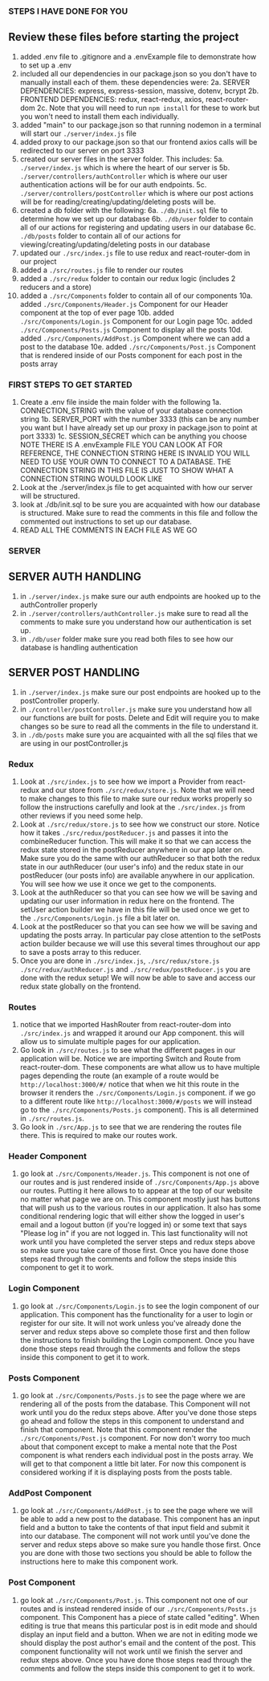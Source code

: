 ### STEPS I HAVE DONE FOR YOU
## Review these files before starting the project
1. added .env file to .gitignore and a .envExample file to demonstrate how to set up a .env
2. included all our dependencies in our package.json so you don't have to manually install each of them. these dependencies were:
2a. SERVER DEPENDENCIES: express, express-session, massive, dotenv, bcrypt
2b. FRONTEND DEPENDENCIES: redux, react-redux, axios, react-router-dom
2c. Note that you will need to run `npm install` for these to work but you won't need to install them each individually.
3. added "main" to our package.json so that running nodemon in a terminal will start our `./server/index.js` file
4. added proxy to our package.json so that our frontend axios calls will be redirected to our server on port 3333
5. created our server files in the server folder. This includes:
5a. `./server/index.js` which is where the heart of our server is
5b. `./server/controllers/authController` which is where our user authentication actions will be for our auth endpoints.
5c. `./server/controllers/postController` which is where our post actions will be for reading/creating/updating/deleting posts will be.
6. created a db folder with the following:
6a. `./db/init.sql` file to determine how we set up our database
6b. `./db/user` folder to contain all of our actions for registering and updating users in our database
6c. `./db/posts` folder to contain all of our actions for viewing/creating/updating/deleting posts in our database
7. updated our `./src/index.js` file to use redux and react-router-dom in our project
8. added a `./src/routes.js` file to render our routes
9. added a `./src/redux` folder to contain our redux logic (includes 2 reducers and a store)
10. added a `./src/Components` folder to contain all of our components
10a. added `./src/Components/Header.js` Component for our Header component at the top of ever page
10b. added `./src/Components/Login.js` Component for our Login page
10c. added `./src/Components/Posts.js` Component to display all the posts
10d. added `./src/Components/AddPost.js` Component where we can add a post to the database
10e. added `./src/Components/Post.js` Component that is rendered inside of our Posts component for each post in the posts array


### FIRST STEPS TO GET STARTED
1. Create a .env file inside the main folder with the following
1a. CONNECTION_STRING with the value of your database connection string
1b. SERVER_PORT with the number 3333 (this can be any number you want but I have already set up our proxy in package.json to point at port 3333)
1c. SESSION_SECRET which can be anything you choose
NOTE THERE IS A .envExample FILE YOU CAN LOOK AT FOR REFERENCE, THE CONNECTION STRING HERE IS INVALID YOU WILL NEED TO USE YOUR OWN TO CONNECT TO A DATABASE. THE CONNECTION STRING IN THIS FILE IS JUST TO SHOW WHAT A CONNECTION STRING WOULD LOOK LIKE
2. Look at the ./server/index.js file to get acquainted with how our server will be structured.
3. look at ./db/init.sql to be sure you are acquainted with how our database is structured. Make sure to read the comments in this file and follow the commented out instructions to set up our database.
4. READ ALL THE COMMENTS IN EACH FILE AS WE GO

### SERVER
## SERVER AUTH HANDLING
1. in `./server/index.js` make sure our auth endpoints are hooked up to the authController properly
2. in `./server/controllers/authController.js` make sure to read all the comments to make sure you understand how our authentication is set up.
3. in `./db/user` folder make sure you read both files to see how our database is handling authentication
## SERVER POST HANDLING
1. in `./server/index.js` make sure our post endpoints are hooked up to the postController properly.
2. in `./controller/postController.js` make sure you understand how all our functions are built for posts. Delete and Edit will require you to make changes so be sure to read all the comments in the file to understand it.
3. in `./db/posts` make sure you are acquainted with all the sql files that we are using in our postController.js


### Redux
1. Look at `./src/index.js` to see how we import a Provider from react-redux and our store from `./src/redux/store.js`. Note that we will need to make changes to this file to make sure our redux works properly so follow the instructions carefully and look at the `./src/index.js` from other reviews if you need some help.
2. Look at `./src/redux/store.js` to see how we construct our store. Notice how it takes `./src/redux/postReducer.js` and passes it into the combineReducer function. This will make it so that we can access the redux state stored in the postReducer anywhere in our app later on. Make sure you do the same with our authReducer so that both the redux state in our authReducer (our user's info) and the redux state in our postReducer (our posts info) are available anywhere in our application. You will see how we use it once we get to the components.
3. Look at the authReducer so that you can see how we will be saving and updating our user information in redux here on the frontend. The setUser action builder we have in this file will be used once we get to the `./src/Components/Login.js` file a bit later on.
4. Look at the postReducer so that you can see how we will be saving and updating the posts array. In particular pay close attention to the setPosts action builder because we will use this several times throughout our app to save a posts array to this reducer.
5. Once you are done in `./src/index.js`, `./src/redux/store.js` `./src/redux/authReducer.js` and `./src/redux/postReducer.js` you are done with the redux setup! We will now be able to save and access our redux state globally on the frontend.

### Routes
1. notice that we imported HashRouter from react-router-dom into `./src/index.js` and wrapped it around our App component. this will allow us to simulate multiple pages for our application.
2. Go look in `./src/routes.js` to see what the different pages in our application will be. Notice we are importing Switch and Route from react-router-dom. These components are what allow us to have multiple pages depending the route (an example of a route would be `http://localhost:3000/#/` notice that when we hit this route in the browser it renders the `./src/Components/Login.js` component. if we go to a different route like `http://localhost:3000/#/posts` we will instead go to the `./src/Components/Posts.js` component). This is all determined in `./src/routes.js`.
3. Go look in `./src/App.js` to see that we are rendering the routes file there. This is required to make our routes work.

### Header Component
1. go look at `./src/Components/Header.js`. This component is not one of our routes and is just rendered inside of `./src/Components/App.js` above our routes. Putting it here allows to to appear at the top of our website no matter what page we are on. This component mostly just has buttons that will push us to the various routes in our application. It also has some conditional rendering logic that will either show the logged in user's email and a logout button (if you're logged in) or some text that says "Please log in" if you are not logged in. This last functionality will not work until you have completed the server steps and redux steps above so make sure you take care of those first. Once you have done those steps read through the comments and follow the steps inside this component to get it to work.

### Login Component
1. go look at `./src/Components/Login.js` to see the login component of our application. This component has the functionality for a user to login or register for our site. It will not work unless you've already done the server and redux steps above so complete those first and then follow the instructions to finish building the Login component. Once you have done those steps read through the comments and follow the steps inside this component to get it to work.

### Posts Component
1. go look at `./src/Components/Posts.js` to see the page where we are rendering all of the posts from the database. This Component will not work until you do the redux steps above. After you've done those steps go ahead and follow the steps in this component to understand and finish that component. Note that this component render the `./src/Components/Post.js` component. For now don't worry too much about that component except to make a mental note that the Post component is what renders each individual post in the posts array. We will get to that component a little bit later. For now this component is considered working if it is displaying posts from the posts table.

### AddPost Component
1. go look at `./src/Components/AddPost.js` to see the page where we will be able to add a new post to the database. This component has an input field and a button to take the contents of that input field and submit it into our database. The component will not work until you've done the server and redux steps above so make sure you handle those first. Once you are done with those two sections you should be able to follow the instructions here to make this component work.

### Post Component
1. go look at `./src/Components/Post.js`. This component not one of our routes and is instead rendered inside of our `./src/Components/Posts.js` component. This Component has a piece of state called "editing". When editing is true that means this particular post is in edit mode and should display an input field and a button. When we are not in editing mode we should display the post author's email and the content of the post. This component functionality will not work until we finish the server and redux steps above. Once you have done those steps read through the comments and follow the steps inside this component to get it to work.